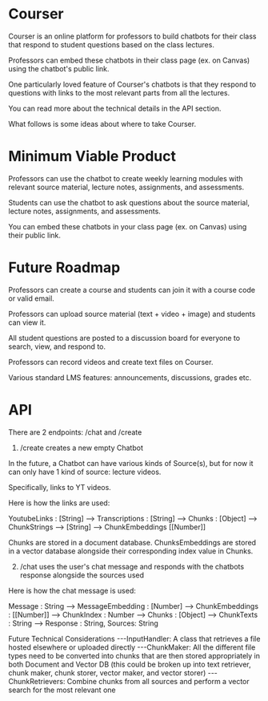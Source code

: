 # Courser

Courser is an online platform for professors to build chatbots for their class that respond to student questions based on the class lectures.

Professors can embed these chatbots in their class page (ex. on Canvas) using the chatbot's public link.

One particularly loved feature of Courser's chatbots is that they respond to questions with links to the most relevant parts from all the lectures.

You can read more about the technical details in the API section.

What follows is some ideas about where to take Courser.

# Minimum Viable Product

Professors can use the chatbot to create weekly learning modules with relevant source material, lecture notes, assignments, and assessments.

Students can use the chatbot to ask questions about the source material, lecture notes, assignments, and assessments.

You can embed these chatbots in your class page (ex. on Canvas) using their public link.

# Future Roadmap

Professors can create a course and students can join it with a course code or valid email.

Professors can upload source material (text + video + image) and students can view it.

All student questions are posted to a discussion board for everyone to search, view, and respond to.

Professors can record videos and create text files on Courser.

Various standard LMS features: announcements, discussions, grades etc.

# API

There are 2 endpoints: /chat and /create

1) /create creates a new empty Chatbot

In the future, a Chatbot can have various kinds of Source(s), but for now it can only have 1 kind of source: lecture videos.

Specifically, links to YT videos.

Here is how the links are used:

YoutubeLinks : [String] --> Transcriptions : [String] --> Chunks : [Object] --> ChunkStrings --> [String] --> ChunkEmbeddings [[Number]]

Chunks are stored in a document database. ChunksEmbeddings are stored in a vector database alongside their corresponding index value in Chunks.

2) /chat uses the user's chat message and responds with the chatbots response alongside the sources used

Here is how the chat message is used:

Message : String --> MessageEmbedding : [Number] --> ChunkEmbeddings : [[Number]] --> ChunkIndex : Number --> Chunks : [Object] --> ChunkTexts : String --> Response : String, Sources: String

Future Technical Considerations
---InputHandler: A class that retrieves a file hosted elsewhere or uploaded directly
---ChunkMaker: All the different file types need to be converted into chunks that are then stored appropriately in both Document and Vector DB
 (this could be broken up into text retriever, chunk maker, chunk storer, vector maker, and vector storer)
---ChunkRetrievers: Combine chunks from all sources and perform a vector search for the most relevant one